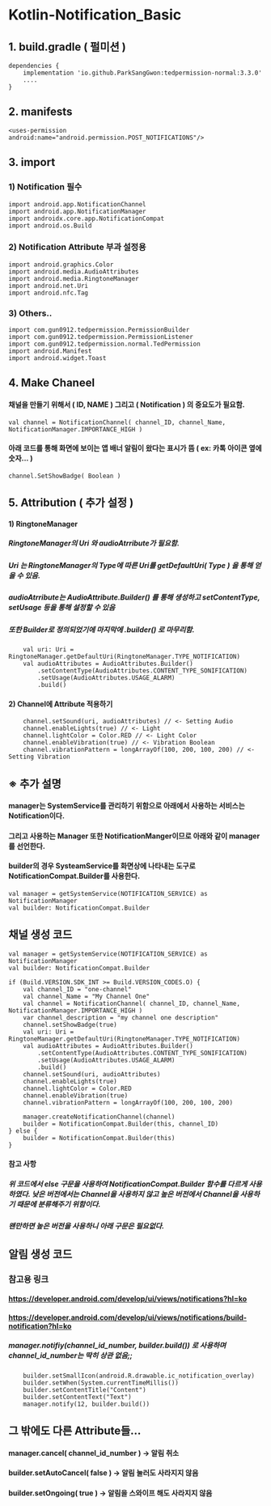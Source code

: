 # Kotlin-Notification_Basic
## 1. build.gradle ( 펄미션 )
    dependencies {
        implementation 'io.github.ParkSangGwon:tedpermission-normal:3.3.0'
        ....
    }


## 2. manifests
    <uses-permission android:name="android.permission.POST_NOTIFICATIONS"/>


## 3. import
###   1) Notification 필수
    import android.app.NotificationChannel
    import android.app.NotificationManager
    import androidx.core.app.NotificationCompat
    import android.os.Build


###   2) Notification Attribute 부과 설정용
    import android.graphics.Color
    import android.media.AudioAttributes
    import android.media.RingtoneManager
    import android.net.Uri
    import android.nfc.Tag


###   3) Others..
    import com.gun0912.tedpermission.PermissionBuilder
    import com.gun0912.tedpermission.PermissionListener
    import com.gun0912.tedpermission.normal.TedPermission
    import android.Manifest
    import android.widget.Toast

## 4. Make Chaneel
#### 채널을 만들기 위해서 ( ID, NAME ) 그리고 ( Notification ) 의 중요도가 필요함.
    val channel = NotificationChannel( channel_ID, channel_Name, NotificationManager.IMPORTANCE_HIGH )

#### 아래 코드를 통해 화면에 보이는 앱 배너 알림이 왔다는 표시가 뜸 ( ex: 카톡 아이콘 옆에 숫자... )
    channel.SetShowBadge( Boolean )



## 5. Attribution ( 추가 설정 )

#### 1) RingtoneManager
##### RingtoneManager의 Uri 와 audioAtrribute가 필요함.
##### Uri 는 RingtoneManager의 Type에 따른 Uri를 getDefaultUri( Type ) 을 통해 얻을 수 있음.
##### audioAtrribute는 AudioAttribute.Builder() 를 통해 생성하고 setContentType, setUsage 등을 통해 설정할 수 있음
##### 또한 Builder로 정의되었기에 마지막에 .builder() 로 마무리함.
        val uri: Uri = RingtoneManager.getDefaultUri(RingtoneManager.TYPE_NOTIFICATION)
        val audioAttributes = AudioAttributes.Builder()
            .setContentType(AudioAttributes.CONTENT_TYPE_SONIFICATION)
            .setUsage(AudioAttributes.USAGE_ALARM)
            .build()


#### 2) Channel에 Attribute 적용하기
        channel.setSound(uri, audioAttributes) // <- Setting Audio
        channel.enableLights(true) // <- Light
        channel.lightColor = Color.RED // <- Light Color
        channel.enableVibration(true) // <- Vibration Boolean
        channel.vibrationPattern = longArrayOf(100, 200, 100, 200) // <- Setting Vibration


## ※ 추가 설명
#### manager는 SystemService를 관리하기 위함으로 아래에서 사용하는 서비스는 Notification이다.
#### 그리고 사용하는 Manager 또한 NotificationManger이므로 아래와 같이 manager를 선언한다.
#### builder의 경우 SysteamService를 화면상에 나타내는 도구로 NotificationCompat.Builder를 사용한다.
    val manager = getSystemService(NOTIFICATION_SERVICE) as NotificationManager
    val builder: NotificationCompat.Builder


## 채널 생성 코드
    val manager = getSystemService(NOTIFICATION_SERVICE) as NotificationManager
    val builder: NotificationCompat.Builder

    if (Build.VERSION.SDK_INT >= Build.VERSION_CODES.O) {
        val channel_ID = "one-channel"
        val channel_Name = "My Channel One"
        val channel = NotificationChannel( channel_ID, channel_Name, NotificationManager.IMPORTANCE_HIGH )
        var channel_description = "my channel one description"
        channel.setShowBadge(true)
        val uri: Uri = RingtoneManager.getDefaultUri(RingtoneManager.TYPE_NOTIFICATION)
        val audioAttributes = AudioAttributes.Builder()
            .setContentType(AudioAttributes.CONTENT_TYPE_SONIFICATION)
            .setUsage(AudioAttributes.USAGE_ALARM)
            .build()
        channel.setSound(uri, audioAttributes)
        channel.enableLights(true)
        channel.lightColor = Color.RED
        channel.enableVibration(true)
        channel.vibrationPattern = longArrayOf(100, 200, 100, 200)

        manager.createNotificationChannel(channel)
        builder = NotificationCompat.Builder(this, channel_ID)
    } else {
        builder = NotificationCompat.Builder(this)
    }


#### 참고 사항
##### 위 코드에서 else 구문을 사용하여 NotificationCompat.Builder 함수를 다르게 사용하였다.  낮은 버전에서는 Channel을 사용하지 않고 높은 버전에서 Channel을 사용하기 때문에 분류해주기 위함이다.
##### 왠만하면 높은 버전을 사용하니 아래 구문은 필요없다.



## 알림 생성 코드

### 참고용 링크
#### https://developer.android.com/develop/ui/views/notifications?hl=ko 
#### https://developer.android.com/develop/ui/views/notifications/build-notification?hl=ko
  
##### manager.notifiy(channel_id_number, builder.build()) 로 사용하며 channel_id_number는 딱히 상관 없음;;
        builder.setSmallIcon(android.R.drawable.ic_notification_overlay)
        builder.setWhen(System.currentTimeMillis())
        builder.setContentTitle("Content")
        builder.setContentText("Text")
        manager.notify(12, builder.build())

## 그 밖에도 다른 Attribute들...
#### manager.cancel( channel_id_number ) -> 알림 취소
#### builder.setAutoCancel( false ) -> 알림 눌러도 사라지지 않음
#### builder.setOngoing( true ) -> 알림을 스와이프 해도 사라지지 않음
